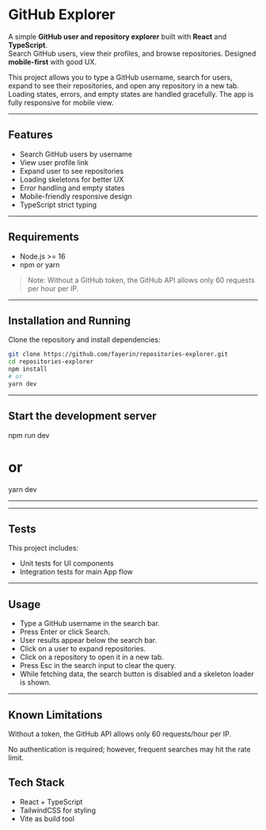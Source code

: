 # GitHub Explorer

A simple **GitHub user and repository explorer** built with **React** and **TypeScript**.  
Search GitHub users, view their profiles, and browse repositories. Designed **mobile-first** with good UX.

This project allows you to type a GitHub username, search for users, expand to see their repositories, and open any repository in a new tab. Loading states, errors, and empty states are handled gracefully. The app is fully responsive for mobile view.

---

## Features

- Search GitHub users by username
- View user profile link
- Expand user to see repositories
- Loading skeletons for better UX
- Error handling and empty states
- Mobile-friendly responsive design
- TypeScript strict typing

---

## Requirements

- Node.js >= 16  
- npm or yarn  

> Note: Without a GitHub token, the GitHub API allows only 60 requests per hour per IP.

---

## Installation and Running

Clone the repository and install dependencies:

```bash
git clone https://github.com/fayerin/repositories-explorer.git
cd repositories-explorer
npm install
# or
yarn dev
```
---

## Start the development server
npm run dev
# or
yarn dev

---

---

## Tests
This project includes:
- Unit tests for UI components
- Integration tests for main App flow

---

## Usage

- Type a GitHub username in the search bar.
- Press Enter or click Search.
- User results appear below the search bar.
- Click on a user to expand repositories.
- Click on a repository to open it in a new tab.
- Press Esc in the search input to clear the query.
- While fetching data, the search button is disabled and a skeleton loader is shown.

---

## Known Limitations

Without a token, the GitHub API allows only 60 requests/hour per IP.

No authentication is required; however, frequent searches may hit the rate limit.

## Tech Stack

- React + TypeScript
- TailwindCSS for styling
- Vite as build tool